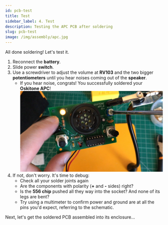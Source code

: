 ```yaml
---
id: pcb-test
title: Test
sidebar_label: 4. Test
description: Testing the APC PCB after soldering
slug: pcb-test
image: /img/assembly/apc.jpg
---
```


All done soldering! Let's test it.

1.  Reconnect the **battery**.
2.  Slide power **switch**.
3.  Use a screwdriver to adjust the volume at **RV103** and the two bigger **potentiometers** until you hear noises coming out of the **speaker**.
    - If you hear noise, congrats! You successfully soldered your **Oskitone APC**!
      ![A successfully soldered and working Oskitone APC](/img/assembly/vol-test.jpg)
4.  If not, don't worry. It's time to debug:
    - Check all your solder joints again
    - Are the components with polarity (**+** and **-** sides) right?
    - Is the **556 chip** pushed all they way into the socket? And none of its legs are bent?
    - Try using a multimeter to confirm power and ground are at all the pins you'd expect, referring to the schematic.

<!-- TODO: consider breaking out test from the rest of the steps -->

Next, let's get the soldered PCB assembled into its enclosure...
